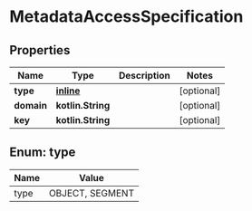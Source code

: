 
# MetadataAccessSpecification

## Properties
Name | Type | Description | Notes
------------ | ------------- | ------------- | -------------
**type** | [**inline**](#Type) |  |  [optional]
**domain** | **kotlin.String** |  |  [optional]
**key** | **kotlin.String** |  |  [optional]


<a name="Type"></a>
## Enum: type
Name | Value
---- | -----
type | OBJECT, SEGMENT



